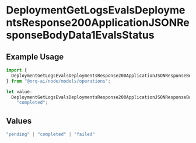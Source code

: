 # DeploymentGetLogsEvalsDeploymentsResponse200ApplicationJSONResponseBodyData1EvalsStatus

## Example Usage

```typescript
import {
  DeploymentGetLogsEvalsDeploymentsResponse200ApplicationJSONResponseBodyData1EvalsStatus,
} from "@orq-ai/node/models/operations";

let value:
  DeploymentGetLogsEvalsDeploymentsResponse200ApplicationJSONResponseBodyData1EvalsStatus =
    "completed";
```

## Values

```typescript
"pending" | "completed" | "failed"
```